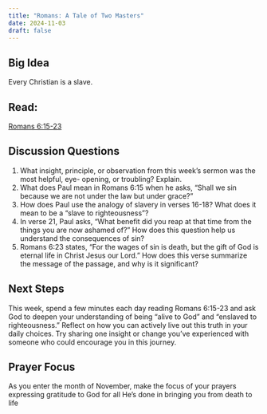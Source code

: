 ```yaml
---
title: "Romans: A Tale of Two Masters"
date: 2024-11-03
draft: false
---
```


## Big Idea
Every Christian is a slave.

## Read: 
[Romans 6:15-23](https://www.bible.com/bible/59/ROM.6.ESV)

## Discussion Questions
1. What insight, principle, or observation from this week’s sermon was the most helpful, eye-
opening, or troubling? Explain.
2. What does Paul mean in Romans 6:15 when he asks, “Shall we sin because we are not
under the law but under grace?”
3. How does Paul use the analogy of slavery in verses 16-18? What does it mean to be a
“slave to righteousness”?
4. In verse 21, Paul asks, “What benefit did you reap at that time from the things you are
now ashamed of?” How does this question help us understand the consequences of sin?
5. Romans 6:23 states, “For the wages of sin is death, but the gift of God is eternal life in
Christ Jesus our Lord.” How does this verse summarize the message of the passage, and
why is it significant?

## Next Steps
This week, spend a few minutes each day reading Romans 6:15-23 and ask God to deepen your
understanding of being “alive to God” and “enslaved to righteousness.” Reflect on how you can
actively live out this truth in your daily choices. Try sharing one insight or change you’ve
experienced with someone who could encourage you in this journey.

## Prayer Focus
As you enter the month of November, make the focus of your prayers expressing gratitude to God
for all He’s done in bringing you from death to life
